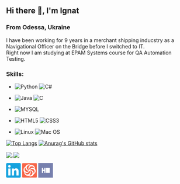 
## Hi there 👋, I'm Ignat
### From Odessa, Ukraine


I have been working for 9 years in a merchant shipping inducstry as a Navigational Officer on the Bridge before I switched to IT.\
Right now I am studying at EPAM Systems course for QA Automation Testing.

### **Skills:**

- ![Python](https://img.shields.io/badge/Python-14354C?style=for-the-badge&logo=python&logoColor=white)
![C#](https://img.shields.io/badge/c%23-%23239120.svg?style=for-the-badge&logo=c-sharp&logoColor=white)

- ![Java](https://img.shields.io/badge/java-%23ED8B00.svg?style=for-the-badge&logo=java&logoColor=white)
![C](https://img.shields.io/badge/c-%2300599C.svg?style=for-the-badge&logo=c&logoColor=white)

- ![MYSQL](https://img.shields.io/badge/MySQL-00000F?style=for-the-badge&logo=mysql&logoColor=white)

- ![HTML5](https://img.shields.io/badge/html5-%23E34F26.svg?style=for-the-badge&logo=html5&logoColor=white)
 ![CSS3](https://img.shields.io/badge/css3-%231572B6.svg?style=for-the-badge&logo=css3&logoColor=white)

- ![Linux](https://img.shields.io/badge/Linux-FCC624?style=for-the-badge&logo=linux&logoColor=black)
 ![Mac OS](https://img.shields.io/badge/mac%20os-000000?style=for-the-badge&logo=macos&logoColor=F0F0F0)

[![Top Langs](https://github-readme-stats.vercel.app/api/top-langs/?username=IgnatikVodichka&show_icons=true&theme=tokyonight)](https://github.com/anuraghazra/github-readme-stats)
[![Anurag's GitHub stats](https://github-readme-stats.vercel.app/api?username=IgnatikVodichka&show_icons=true&theme=tokyonight)](https://github.com/IgnatikVodichka)

<a href=#>
  <img align="center" src="https://github-readme-stats.vercel.app/api/top-langs/?username=IgnatikVodichka&show_icons=true&theme=tokyonight" />
</a>
<a href=#>
  <img align="center" src="https://github-readme-stats.vercel.app/api?username=IgnatikVodichka&show_icons=true&theme=tokyonight" />
</a>

[<img src='https://github.com/IgnatikVodichka/IgnatikVodichka/blob/main/linkedin.svg' style="color: green;" alt='linkedin' height='40'>](https://www.linkedin.com/in/ignat-katrechko/)  [<img src='https://github.com/IgnatikVodichka/IgnatikVodichka/blob/main/codewars.svg' alt='codewars' height='40'>](https://www.codewars.com/users/IgnatikVodichka)
[<img src='https://github.com/IgnatikVodichka/IgnatikVodichka/blob/main/hackerrank.svg' alt='hackerrank' height='40'>](https://www.hackerrank.com/ignat136)
